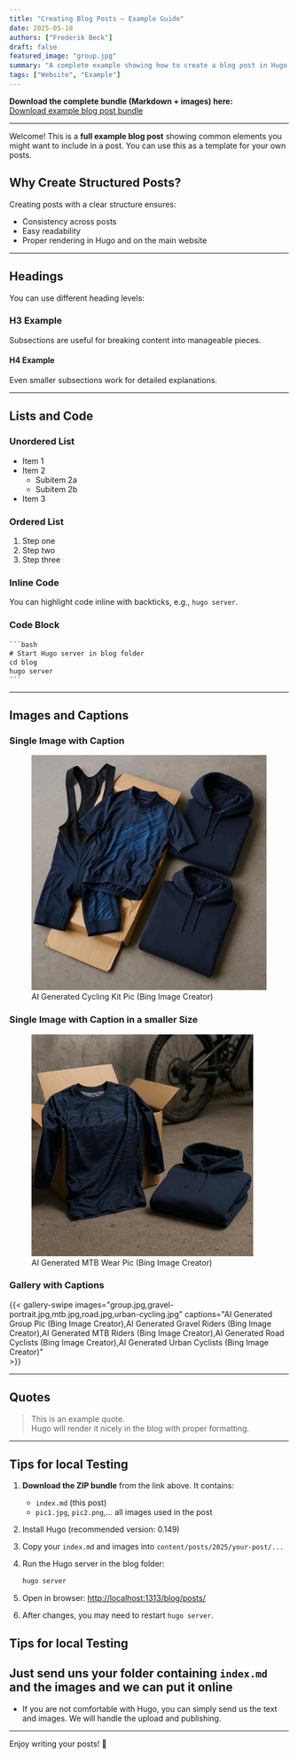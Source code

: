 ```yaml
---
title: "Creating Blog Posts – Example Guide"
date: 2025-05-18
authors: ["Frederik Beck"]
draft: false
featured_image: "group.jpg"
summary: "A complete example showing how to create a blog post in Hugo with headings, code, lists, images, captions, and galleries."
tags: ["Website", "Example"]
---
```


**Download the complete bundle (Markdown + images) here:**  
[Download example blog post bundle](https://github.com/iccycling/blog/tree/2c3a5e50ac42462f89f8012e0babf0a93476fba0/content/posts/2025/creating-blog-posts)


---

Welcome! This is a **full example blog post** showing common elements you might want to include in a post. You can use this as a template for your own posts.

## Why Create Structured Posts?

Creating posts with a clear structure ensures:

- Consistency across posts  
- Easy readability  
- Proper rendering in Hugo and on the main website  

---

## Headings

You can use different heading levels:

### H3 Example

Subsections are useful for breaking content into manageable pieces.

#### H4 Example

Even smaller subsections work for detailed explanations.

---

## Lists and Code

### Unordered List

- Item 1
- Item 2
    - Subitem 2a
    - Subitem 2b
- Item 3

### Ordered List

1. Step one
2. Step two
3. Step three

### Inline Code

You can highlight code inline with backticks, e.g., `hugo server`.

### Code Block

    ```bash
    # Start Hugo server in blog folder
    cd blog
    hugo server
    ```

---

## Images and Captions

### Single Image with Caption

<figure>
  <img src="team-wear-teaser.jpg" alt="Team Wear">
  <figcaption>
    AI Generated Cycling Kit Pic (Bing Image Creator)
  </figcaption>
</figure>

### Single Image with Caption in a smaller Size

<figure>
  <img src="mtb-wear-teaser.jpg" alt="Team Wear" style="width:400px;">
  <figcaption>
    AI Generated MTB Wear Pic (Bing Image Creator)
  </figcaption>
</figure>

### Gallery with Captions

{{< gallery-swipe 
        images="group.jpg,gravel-portrait.jpg,mtb.jpg,road.jpg,urban-cycling.jpg" 
        captions="AI Generated Group Pic (Bing Image Creator),AI Generated Gravel Riders (Bing Image Creator),AI Generated MTB Riders (Bing Image Creator),AI Generated Road Cyclists (Bing Image Creator),AI Generated Urban Cyclists (Bing Image Creator)"  
    >}}

---

## Quotes

> This is an example quote.  
> Hugo will render it nicely in the blog with proper formatting.

---

## Tips for local Testing

1. **Download the ZIP bundle** from the link above. It contains:
    - `index.md` (this post)  
    - `pic1.jpg`, `pic2.png`,... all images used in the post
2. Install Hugo (recommended version: 0.149)
3. Copy your `index.md` and images into `content/posts/2025/your-post/...`
4. Run the Hugo server in the blog folder:

    ```bash
    hugo server
    ```

5. Open in browser: [http://localhost:1313/blog/posts/](http://localhost:1313/blog/posts/2025/)
6. After changes, you may need to restart `hugo server`.

## Tips for local Testing

Just send uns your folder containing `index.md` and the images and we can put it online
---


- If you are not comfortable with Hugo, you can simply send us the text and images. We will handle the upload and publishing.

---

Enjoy writing your posts! 🎉
